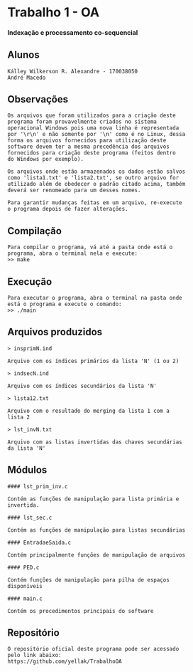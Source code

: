 # Trabalho 1 - OA
#### Indexação e processamento co-sequencial

## Alunos
	Kálley Wilkerson R. Alexandre - 170038050
	André Macedo


## Observações

	Os arquivos que foram utilizados para a criação deste
	programa foram provavelmente criados no sistema
	operacional Windows pois uma nova linha é representada
	por '\r\n' e não somente por '\n' como é no Linux, dessa
	forma os arquivos fornecidos para utilização deste
	software devem ter a mesma precedência dos arquivos
	fornecidos para criação deste programa (feitos dentro
	do Windows por exemplo).

	Os arquivos onde estão armazenados os dados estão salvos
	como 'lista1.txt' e 'lista2.txt', se outro arquivo for
	utilizado além de obedecer o padrão citado acima, também
	deverá ser renomeado para um desses nomes.

	Para garantir mudanças feitas em um arquivo, re-execute
	o programa depois de fazer alterações.
	
## Compilação

	Para compilar o programa, vá até a pasta onde está o
	programa, abra o terminal nela e execute:
	>> make

## Execução

	Para executar o programa, abra o terminal na pasta onde
	está o programa e execute o comando:
	>> ./main

## Arquivos produzidos

   	> insprimN.ind

	Arquivo com os índices primários da lista 'N' (1 ou 2)

	> indsecN.ind

	Arquivo com os índices secundários da lista 'N'

	> lista12.txt

	Arquivo com o resultado do merging da lista 1 com a
	lista 2

	> lst_invN.txt

	Arquivo com as listas invertidas das chaves secundárias
	da lista 'N'


## Módulos

	#### lst_prim_inv.c

	Contém as funções de manipulação para lista primária e
	invertida.

	#### lst_sec.c

	Contém as funções de manipulação para listas secundárias

	#### EntradaeSaida.c

	Contém principalmente funções de manipulação de arquivos

	#### PED.c

	Contém funções de manipulação para pilha de espaços
	disponíveis

	#### main.c

	Contém os procedimentos principais do software


## Repositório

	O repositório oficial deste programa pode ser acessado
	pelo link abaixo:
	https://github.com/yellak/TrabalhoOA

